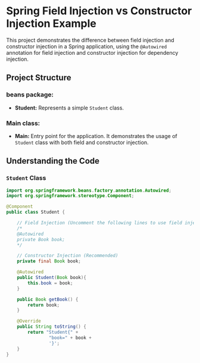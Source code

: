 # Spring Field Injection vs Constructor Injection Example

This project demonstrates the difference between field injection and constructor injection in a Spring application, using the `@Autowired` annotation for field injection and constructor injection for dependency injection.

## Project Structure

### beans package:

- **Student:** Represents a simple `Student` class.

### Main class:

- **Main:** Entry point for the application. It demonstrates the usage of `Student` class with both field and constructor injection.

## Understanding the Code

### `Student` Class

```java
import org.springframework.beans.factory.annotation.Autowired;
import org.springframework.stereotype.Component;

@Component
public class Student {

    // Field Injection (Uncomment the following lines to use field injection)
    /*
    @Autowired
    private Book book;
    */

    // Constructor Injection (Recommended)
    private final Book book;

    @Autowired
    public Student(Book book){
        this.book = book;
    }

    public Book getBook() {
        return book;
    }

    @Override
    public String toString() {
        return "Student{" +
                "book=" + book +
                '}';
    }
}
